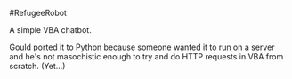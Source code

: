 #RefugeeRobot

A simple VBA chatbot.

Gould ported it to Python because someone wanted it to run on a server and he's not masochistic enough to try and do HTTP requests in VBA from scratch. (Yet...)
